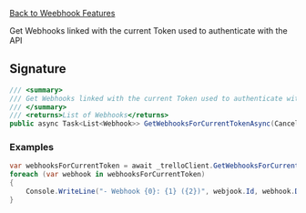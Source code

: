 [Back to Weebhook Features](TrelloClient#webhook-features)

Get Webhooks linked with the current Token used to authenticate with the API

## Signature
```cs
/// <summary>
/// Get Webhooks linked with the current Token used to authenticate with the API
/// </summary>
/// <returns>List of Webhooks</returns>
public async Task<List<Webhook>> GetWebhooksForCurrentTokenAsync(CancellationToken cancellationToken = default) {...}
```
### Examples

```cs
var webhooksForCurrentToken = await _trelloClient.GetWebhooksForCurrentTokenAsync();
foreach (var webhook in webhooksForCurrentToken)
{
    Console.WriteLine("- Webhook {0}: {1} ({2})", webjook.Id, webhook.Description, webhook.CallbackUrl);
}
```